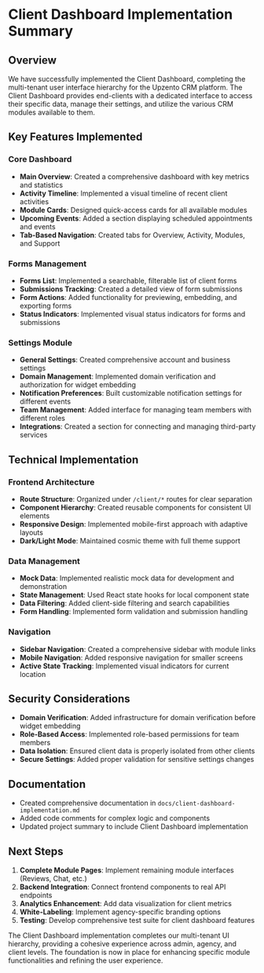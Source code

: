 # Client Dashboard Implementation Summary

## Overview
We have successfully implemented the Client Dashboard, completing the multi-tenant user interface hierarchy for the Upzento CRM platform. The Client Dashboard provides end-clients with a dedicated interface to access their specific data, manage their settings, and utilize the various CRM modules available to them.

## Key Features Implemented

### Core Dashboard
- **Main Overview**: Created a comprehensive dashboard with key metrics and statistics
- **Activity Timeline**: Implemented a visual timeline of recent client activities
- **Module Cards**: Designed quick-access cards for all available modules
- **Upcoming Events**: Added a section displaying scheduled appointments and events
- **Tab-Based Navigation**: Created tabs for Overview, Activity, Modules, and Support

### Forms Management
- **Forms List**: Implemented a searchable, filterable list of client forms
- **Submissions Tracking**: Created a detailed view of form submissions
- **Form Actions**: Added functionality for previewing, embedding, and exporting forms
- **Status Indicators**: Implemented visual status indicators for forms and submissions

### Settings Module
- **General Settings**: Created comprehensive account and business settings
- **Domain Management**: Implemented domain verification and authorization for widget embedding
- **Notification Preferences**: Built customizable notification settings for different events
- **Team Management**: Added interface for managing team members with different roles
- **Integrations**: Created a section for connecting and managing third-party services

## Technical Implementation

### Frontend Architecture
- **Route Structure**: Organized under `/client/*` routes for clear separation
- **Component Hierarchy**: Created reusable components for consistent UI elements
- **Responsive Design**: Implemented mobile-first approach with adaptive layouts
- **Dark/Light Mode**: Maintained cosmic theme with full theme support

### Data Management
- **Mock Data**: Implemented realistic mock data for development and demonstration
- **State Management**: Used React state hooks for local component state
- **Data Filtering**: Added client-side filtering and search capabilities
- **Form Handling**: Implemented form validation and submission handling

### Navigation
- **Sidebar Navigation**: Created a comprehensive sidebar with module links
- **Mobile Navigation**: Added responsive navigation for smaller screens
- **Active State Tracking**: Implemented visual indicators for current location

## Security Considerations
- **Domain Verification**: Added infrastructure for domain verification before widget embedding
- **Role-Based Access**: Implemented role-based permissions for team members
- **Data Isolation**: Ensured client data is properly isolated from other clients
- **Secure Settings**: Added proper validation for sensitive settings changes

## Documentation
- Created comprehensive documentation in `docs/client-dashboard-implementation.md`
- Added code comments for complex logic and components
- Updated project summary to include Client Dashboard implementation

## Next Steps
1. **Complete Module Pages**: Implement remaining module interfaces (Reviews, Chat, etc.)
2. **Backend Integration**: Connect frontend components to real API endpoints
3. **Analytics Enhancement**: Add data visualization for client metrics
4. **White-Labeling**: Implement agency-specific branding options
5. **Testing**: Develop comprehensive test suite for client dashboard features

The Client Dashboard implementation completes our multi-tenant UI hierarchy, providing a cohesive experience across admin, agency, and client levels. The foundation is now in place for enhancing specific module functionalities and refining the user experience. 